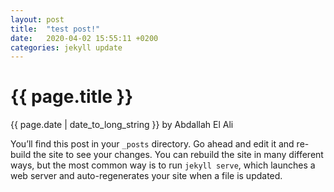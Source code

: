 ```yaml
---
layout: post
title:  "test post!"
date:   2020-04-02 15:55:11 +0200
categories: jekyll update
---
```

{{ page.title }}
================

<p class="meta">{{ page.date | date_to_long_string }} by Abdallah El Ali</p>


You’ll find this post in your `_posts` directory. Go ahead and edit it and re-build the site to see your changes. You can rebuild the site in many different ways, but the most common way is to run `jekyll serve`, which launches a web server and auto-regenerates your site when a file is updated.

[jekyll-talk]: https://talk.jekyllrb.com/
